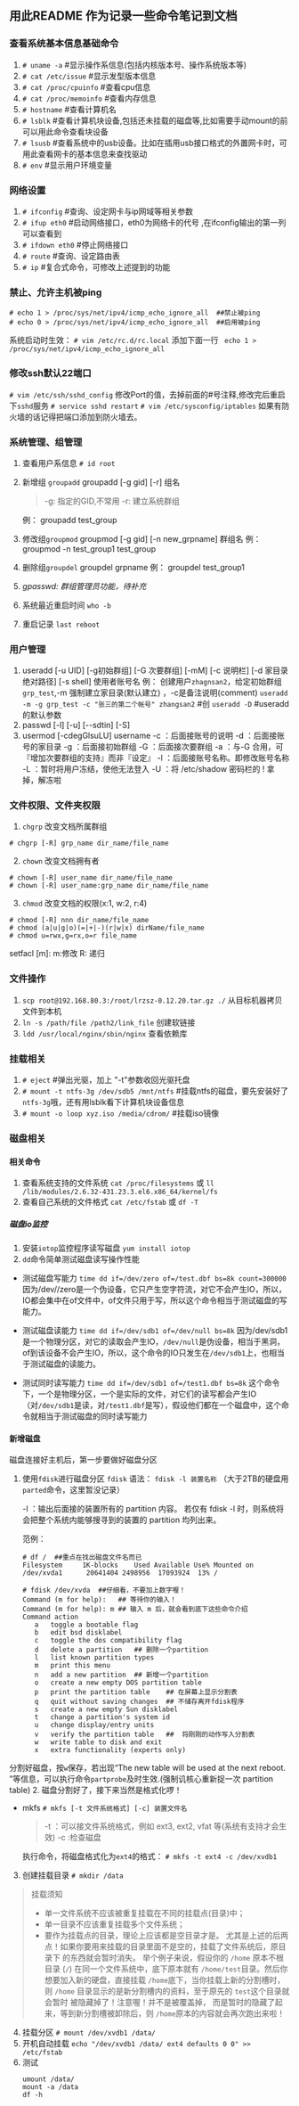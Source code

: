 ## 用此README 作为记录一些命令笔记到文档

### 查看系统基本信息基础命令
1. `# uname -a`	#显示操作系信息(包括内核版本号、操作系统版本等)
2. `# cat /etc/issue`		#显示发型版本信息
3. `# cat /proc/cpuinfo`	#查看cpu信息
4. `# cat /proc/memoinfo`	#查看内存信息
5. `# hostname`	#查看计算机名
6. `# lsblk`	#查看计算机块设备,包括还未挂载的磁盘等,比如需要手动mount的前可以用此命令查看块设备
7. `# lsusb`	#查看系统中的usb设备。比如在插用usb接口格式的外置网卡时，可用此查看网卡的基本信息来查找驱动
8. `# env`	#显示用户环境变量

### 网络设置
1. `# ifconfig`	#查询、设定网卡与ip网域等相关参数
2. `# ifup eth0`	#启动网络接口，eth0为网络卡的代号 ,在ifconfig输出的第一列可以查看到
3. `# ifdown eth0`	#停止网络接口
4. `# route`	#查询、设定路由表
5. `# ip`	#复合式命令，可修改上述提到的功能

### 禁止、允许主机被ping
```
# echo 1 > /proc/sys/net/ipv4/icmp_echo_ignore_all	##禁止被ping
# echo 0 > /proc/sys/net/ipv4/icmp_echo_ignore_all	##启用被ping
```
系统启动时生效：
`# vim /etc/rc.d/rc.local` 添加下面一行
` echo 1 > /proc/sys/net/ipv4/icmp_echo_ignore_all`

### 修改ssh默认22端口
`# vim /etc/ssh/sshd_config` 修改Port的值，去掉前面的#号注释,修改完后重启下`sshd`服务
`# service sshd restart`
`# vim /etc/sysconfig/iptables` 如果有防火墙的话记得把端口添加到防火墙去。

### 系统管理、组管理
1. 查看用户系信息 `# id root`
2. 新增组 `groupadd`
	groupadd [-g gid] [-r] 组名
	> -g: 指定的GID,不常用
	  -r: 建立系统群组

	例：
		groupadd test_group
3. 修改组`groupmod`
	groupmod [-g gid] [-n new_grpname] 群组名
	例：
		groupmod -n test_group1 test_group
4. 删除组`groupdel`
	groupdel grpname
	例：
		groupdel test_group1
5. *gpasswd: 群组管理员功能，待补充*
6. 系统最近重启时间 `who -b`
7. 重启记录 `last reboot`

### 用户管理
1. useradd [-u UID] [-g初始群组] [-G 次要群组] [-mM] [-c 说明栏] [-d 家目录绝对路径] [-s shell] 使用者账号名
	例：
	创建用户`zhagnsan2`，给定初始群组`grp_test`,-m 强制建立家目录(默认建立) ，-c是备注说明(comment)
		`useradd -m -g grp_test -c "张三的第二个帐号" zhangsan2`  #创
`useradd -D`   #useradd的默认参数
2. passwd [-l] [-u] [--sdtin] [-S] 
3. usermod [-cdegGlsuLU] username
-c  ：后面接账号的说明
-d  ：后面接账号的家目录
-g  ：后面接初始群组
-G  ：后面接次要群组
-a  ：与-G 合用，可『增加次要群组的支持』而非『设定』
-l  ：后面接账号名称。即修改账号名称
-L  ：暂时将用户冻结，使他无法登入
-U  ：将 /etc/shadow 密码栏的 ! 拿掉，解冻啦


### 文件权限、文件夹权限
1. `chgrp` 改变文档所属群组
```
# chgrp [-R] grp_name dir_name/file_name
```
2. `chown` 改变文档拥有者
```
# chown [-R] user_name dir_name/file_name
# chown [-R] user_name:grp_name dir_name/file_name
```
3. `chmod` 改变文档的权限(x:1, w:2, r:4)
```
# chmod [-R] nnn dir_name/file_name
# chmod (a|u|g|o)(=|+|-)(r|w|x) dirName/file_name
# chmod u=rwx,g=rx,o=r file_name
```


setfacl [m]:
	m:修改
	R: 递归

### 文件操作 
1. `scp root@192.168.80.3:/root/lrzsz-0.12.20.tar.gz ./` 从目标机器拷贝文件到本机
2. `ln -s /path/file /path2/link_file` 创建软链接
3. `ldd /usr/local/nginx/sbin/nginx` 查看依赖库


### 挂载相关
1. `# eject` 	#弹出光驱，加上 "-t"参数收回光驱托盘
2. `# mount -t ntfs-3g /dev/sdb5 /mnt/ntfs`	#挂载ntfs的磁盘，要先安装好了`ntfs-3g`哦，还有用lsblk看下计算机块设备信息
3. `# mount -o loop xyz.iso /media/cdrom/`	#挂载iso镜像

### 磁盘相关

#### 相关命令
1. 查看系统支持的文件系统
	`cat /proc/filesystems`
	或
	`ll /lib/modules/2.6.32-431.23.3.el6.x86_64/kernel/fs`
2. 查看自己系统的文件格式
	`cat /etc/fstab`
	或
	`df -T`


##### 磁盘io监控
1. 安装`iotop`监控程序读写磁盘
	`yum install iotop`
2. `dd`命令简单测试磁盘读写操作性能
* 测试磁盘写能力
`time dd if=/dev/zero of=/test.dbf bs=8k count=300000`
因为/dev//zero是一个伪设备，它只产生空字符流，对它不会产生IO，所以，IO都会集中在of文件中，of文件只用于写，所以这个命令相当于测试磁盘的写能力。
 
* 测试磁盘读能力
`time dd if=/dev/sdb1 of=/dev/null bs=8k`
因为/dev/sdb1是一个物理分区，对它的读取会产生IO，`/dev/null`是伪设备，相当于黑洞，of到该设备不会产生IO，所以，这个命令的IO只发生在`/dev/sdb1`上，也相当于测试磁盘的读能力。
 
* 测试同时读写能力
`time dd if=/dev/sdb1 of=/test1.dbf bs=8k`
这个命令下，一个是物理分区，一个是实际的文件，对它们的读写都会产生IO（对`/dev/sdb1`是读，对`/test1.dbf`是写），假设他们都在一个磁盘中，这个命令就相当于测试磁盘的同时读写能力

#### 新增磁盘
磁盘连接好主机后，第一步要做好磁盘分区
1. 使用`fdisk`进行磁盘分区
`fdisk` 语法： `fdisk -l 装置名称` （大于2TB的硬盘用`parted`命令，这里暂没记录）
	> 
	-l  ：输出后面接的装置所有的 partition 内容。
若仅有 fdisk -l 时，则系统将会把整个系统内能够搜寻到的装置的 partition 均列出来。
	
	范例：
	```
	# df /	##重点在找出磁盘文件名而已
	Filesystem     1K-blocks    Used Available Use% Mounted on
	/dev/xvda1      20641404 2498956  17093924  13% /
	
	# fdisk /dev/xvda  ##仔细看，不要加上数字喔！ 
	Command (m for help): 	## 等待你的输入！
	Command (m for help): m	## 输入 m 后，就会看到底下这些命令介绍
	Command action
	   a   toggle a bootable flag
	   b   edit bsd disklabel
	   c   toggle the dos compatibility flag
	   d   delete a partition	## 删除一个partition 
	   l   list known partition types
	   m   print this menu
	   n   add a new partition	## 新增一个partition 
	   o   create a new empty DOS partition table
	   p   print the partition table	## 在屏幕上显示分割表
	   q   quit without saving changes	## 不储存离开fdisk程序 
	   s   create a new empty Sun disklabel
	   t   change a partition's system id
	   u   change display/entry units
	   v   verify the partition table	##	将刚刚的动作写入分割表 
	   w   write table to disk and exit
	   x   extra functionality (experts only)
	
	```
分割好磁盘，按`w`保存，若出现“The new table will be used at the next reboot. ”等信息，可以执行命令`partprobe`及时生效.(强制讥核心重新捉一次 partition table)
2. 磁盘分割好了，接下来当然是格式化啰！
* mkfs
	`# mkfs [-t 文件系统格式] [-c] 装置文件名`
	> -t  ：可以接文件系统格式，例如 ext3, ext2, vfat 等(系统有支持才会生效)
	> -c :检查磁盘

	执行命令，将磁盘格式化为`ext4`的格式：
	`# mkfs -t ext4 -c /dev/xvdb1`
3. 创建挂载目录
	`# mkdir /data`
> 挂载须知
> * 单一文件系统不应该被重复挂载在不同的挂载点(目录)中； 
> * 单一目录不应该重复挂载多个文件系统； 
> * 要作为挂载点的目录，理论上应该都是空目录才是。
> 尤其是上述的后两点！如果你要用来挂载的目录里面不是空的，挂载了文件系统后，原目录下
的东西就会暂时消失。 举个例子来说，假设你的 `/home` 原本不根目录 (`/`) 在同一个文件系统中，底下原本就有 `/home/test`目录。然后你想要加入新的硬盘，直接挂载 `/home`底下，当你挂载上新的分割槽时，则 `/home` 目录显示的是新分割槽内的资料，至于原先的 `test`这个目录就会暂时 被隐藏掉了！注意喔！并不是被覆盖掉， 而是暂时的隐藏了起来，等到新分割槽被卸除后，则 `/home`原本的内容就会再次跑出来啦！ 
4. 挂载分区
	`# mount /dev/xvdb1 /data/`
5. 开机自动挂载
	`echo "/dev/xvdb1 /data/ ext4 defaults 0 0" >> /etc/fstab`
6. 测试
	```
	umount /data/
	mount -a /data
	df -h
	```
